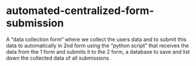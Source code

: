 # automated-centralized-form-submission
A “data collection form” where we collect the users data and to submit this data to automatically in 2nd form using  the “python script” that receives the data from the 1 form and submits it to the 2 form,  a database to save and list down the collected data of all submissions
